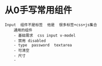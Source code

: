 #  从0手写常用组件
    Input  组件不是标签  他是  很多标签+css+js集合
        通用的组件
        - 基础需求  css input v-model
        - 禁用 disabled
        - type  password  textarea
        - 可清空 
        - 尺寸
        - 